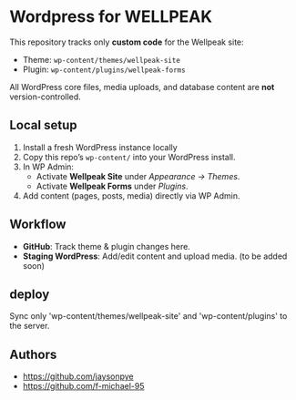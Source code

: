 # Wordpress for WELLPEAK

This repository tracks only **custom code** for the Wellpeak site:
- Theme: `wp-content/themes/wellpeak-site`
- Plugin: `wp-content/plugins/wellpeak-forms`

All WordPress core files, media uploads, and database content are **not** version-controlled.

## Local setup

1. Install a fresh WordPress instance locally
2. Copy this repo’s `wp-content/` into your WordPress install.
3. In WP Admin:
   - Activate **Wellpeak Site** under *Appearance → Themes*.
   - Activate **Wellpeak Forms** under *Plugins*.
4. Add content (pages, posts, media) directly via WP Admin.

## Workflow

- **GitHub**: Track theme & plugin changes here.
- **Staging WordPress**: Add/edit content and upload media. (to be added soon)

## deploy
Sync only 'wp-content/themes/wellpeak-site' and 'wp-content/plugins' to the server.

## Authors
- https://github.com/jaysonpye
- https://github.com/f-michael-95